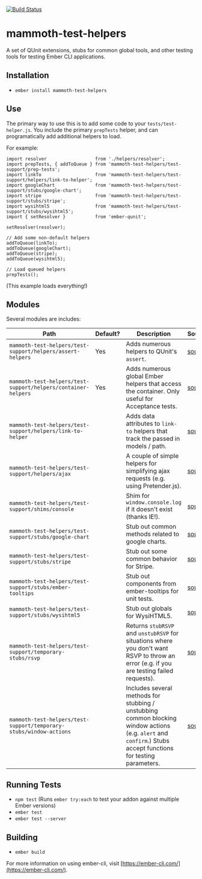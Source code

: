 [![Build Status](https://travis-ci.org/MammothHR/mammoth-test-helpers.svg?branch=master)](https://travis-ci.org/MammothHR/mammoth-test-helpers)

# mammoth-test-helpers

A set of QUnit extensions, stubs for common global tools, and other testing tools for testing Ember CLI applications.

## Installation

* `ember install mammoth-test-helpers`

## Use

The primary way to use this is to add some code to your `tests/test-helper.js`.  You include the primary `prepTests` helper, and can programatically add additional helpers to load.

For example:
```
import resolver                  from './helpers/resolver';
import prepTests, { addToQueue } from 'mammoth-test-helpers/test-support/prep-tests';
import linkTo                    from 'mammoth-test-helpers/test-support/helpers/link-to-helper';
import googleChart               from 'mammoth-test-helpers/test-support/stubs/google-chart';
import stripe                    from 'mammoth-test-helpers/test-support/stubs/stripe';
import wysihtml5                 from 'mammoth-test-helpers/test-support/stubs/wysihtml5';
import { setResolver }           from 'ember-qunit';

setResolver(resolver);

// Add some non-default helpers
addToQueue(linkTo);
addToQueue(googleChart);
addToQueue(stripe);
addToQueue(wysihtml5);

// Load queued helpers
prepTests();
```

(This example loads everything!)



## Modules

Several modules are includes:

|Path|Default?|Description|Source|
|---|---|---|---|
|`mammoth-test-helpers/test-support/helpers/assert-helpers`| Yes | Adds numerous helpers to QUnit's `assert`. |[source](addon-test-support/helpers/assert-helpers.js)|
|`mammoth-test-helpers/test-support/helpers/container-helpers`| Yes | Adds numerous global Ember helpers that access the container.  Only useful for Acceptance tests. |[source](addon-test-support/helpers/container-helpers.js)|
|`mammoth-test-helpers/test-support/helpers/link-to-helper`|   | Adds data attributes to `link-to` helpers that track the passed in models / path. |[source](addon-test-support/helpers/link-to-helper.js)|
|`mammoth-test-helpers/test-support/helpers/ajax`|   | A couple of simple helpers for simplifying ajax requests (e.g. using Pretender.js). |[source](addon-test-support/helpers/ajax-helpers.js)|
|`mammoth-test-helpers/test-support/shims/console`|   | Shim for `window.console.log` if it doesn't exist (thanks IE!). |[source](addon-test-support/shims/console.js)|
|`mammoth-test-helpers/test-support/stubs/google-chart`|   | Stub out common methods related to google charts. |[source](addon-test-support/stubs/google-chart.js)|
|`mammoth-test-helpers/test-support/stubs/stripe`|   | Stub out some common behavior for Stripe. |[source](addon-test-support/stubs/stripe.js)|
|`mammoth-test-helpers/test-support/stubs/ember-tooltips`|   | Stub out components from ember-tooltips for unit tests. |[source](addon-test-support/stubs/ember-tooltips.js)|
|`mammoth-test-helpers/test-support/stubs/wysihtml5`|   | Stub out globals for WysiHTML5. |[source](addon-test-support/stubs/wysihtml5.js)|
|`mammoth-test-helpers/test-support/temporary-stubs/rsvp`|   | Returns `stubRSVP` and `unstubRSVP` for situations where you don't want RSVP to throw an error (e.g. if you are testing failed requests). |[source](addon-test-support/stubs/rsvp.js)|
|`mammoth-test-helpers/test-support/temporary-stubs/window-actions`|   | Includes several methods for stubbing / unstubbing common blocking window actions (e.g. `alert` and `confirm`.)  Stubs accept functions for testing parameters. |[source](addon-test-support/stubs/window-actions.js)|


## Running Tests

* `npm test` (Runs `ember try:each` to test your addon against multiple Ember versions)
* `ember test`
* `ember test --server`

## Building

* `ember build`

For more information on using ember-cli, visit [https://ember-cli.com/](https://ember-cli.com/).
